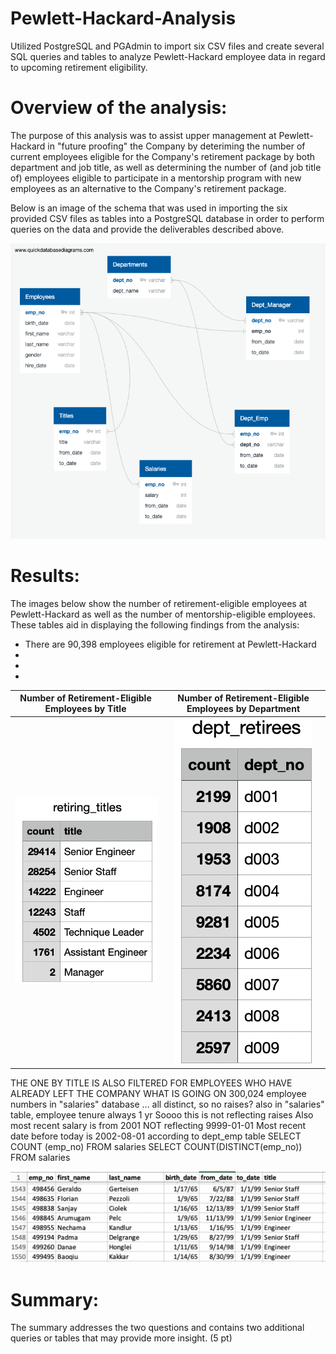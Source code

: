 # Pewlett-Hackard-Analysis
Utilized PostgreSQL and PGAdmin to import six CSV files and create several SQL queries and tables to analyze Pewlett-Hackard employee data in regard to upcoming retirement eligibility.  

# Overview of the analysis:

The purpose of this analysis was to assist upper management at Pewlett-Hackard in "future proofing" the Company by deteriming the number of current employees eligible for the Company's retirement package by both department and job title, as well as determining the number of (and job title of) employees eligible to participate in a mentorship program with new employees as an alternative to the Company's retirement package. 

Below is an image of the schema that was used in importing the six provided CSV files as tables into a PostgreSQL database in order to perform queries on the data and provide the deliverables described above. 

![EmployeeDB](EmployeeDB.png)


# Results:


The images below show the number of retirement-eligible employees at Pewlett-Hackard as well as the number of mentorship-eligible employees. These tables aid in displaying the following findings from the analysis: 

- There are 90,398 employees eligible for retirement at Pewlett-Hackard 
-
-
-

| Number of Retirement-Eligible Employees by Title |  Number of Retirement-Eligible Employees by Department |
:-------------------------:|:-------------------------:
![retirees_by_title](retirees_by_title.png) |  ![retirees_by_dept](retirees_by_dept.png)


THE ONE BY TITLE IS ALSO FILTERED FOR EMPLOYEES WHO HAVE ALREADY LEFT THE COMPANY WHAT IS GOING ON 300,024 employee numbers in
"salaries" database ... 
all distinct, so no raises? 
also in "salaries"  table, 
employee tenure always 1 yr 
Soooo this is not reflecting 
raises 
Also most recent salary is from 
2001 NOT reflecting 
9999-01-01
Most recent date before today 
is 2002-08-01 according to 
dept_emp table 
SELECT COUNT (emp_no) FROM salaries 
SELECT COUNT(DISTINCT(emp_no)) FROM salaries

![mentorship_eligibility](mentorship_eligibility.png)



# Summary:

The summary addresses the two questions and contains two additional queries or tables that may provide more insight. (5 pt)
